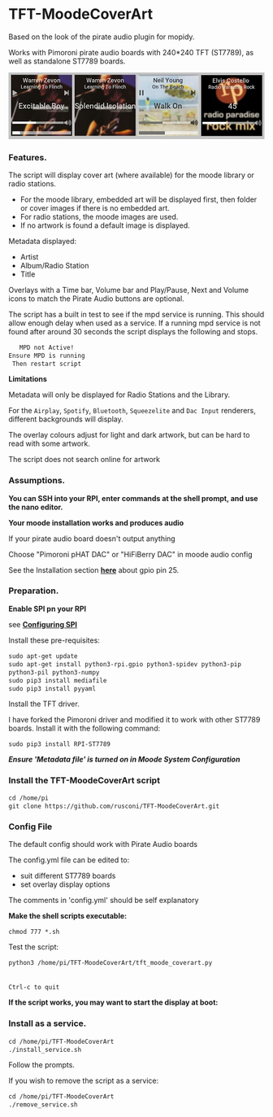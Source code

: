 # TFT-MoodeCoverArt

Based on the look of the pirate audio plugin for mopidy.

Works with Pimoroni pirate audio boards with 240*240 TFT (ST7789), as well as standalone ST7789 boards.

![Sample Image](/pics/display.jpg)

### Features.

The script will display cover art (where available) for the moode library or radio stations.

* For the moode library, embedded art will be displayed first, then folder or cover images if there is no embedded art.
* For radio stations, the moode images are used.
* If no artwork is found a default image is displayed.

Metadata displayed:
* Artist
* Album/Radio Station
* Title

Overlays with a Time bar, Volume bar and Play/Pause, Next and Volume icons to match the Pirate Audio buttons are optional.

The script has a built in test to see if the mpd service is running. This should allow enough delay when 
used as a service. If a running mpd service is not found after around 30 seconds the script displays the following and stops.

```
   MPD not Active!
Ensure MPD is running
 Then restart script
```

**Limitations**

Metadata will only be displayed for Radio Stations and the Library.

For the `Airplay`, `Spotify`, `Bluetooth`, `Squeezelite` and `Dac Input` renderers, different backgrounds will display.

The overlay colours adjust for light and dark artwork, but can be hard to read with some artwork.

The script does not search online for artwork

### Assumptions.

**You can SSH into your RPI, enter commands at the shell prompt, and use the nano editor.**

**Your moode installation works and produces audio**

If your pirate audio board doesn't output anything

Choose "Pimoroni pHAT DAC" or "HiFiBerry DAC" in moode audio config

See the Installation section [**here**](https://github.com/pimoroni/pirate-audio) about gpio pin 25. 


### Preparation.

**Enable SPI pn your RPI**

see [**Configuring SPI**](https://learn.adafruit.com/adafruits-raspberry-pi-lesson-4-gpio-setup/configuring-spi)

Install these pre-requisites:
```
sudo apt-get update
sudo apt-get install python3-rpi.gpio python3-spidev python3-pip python3-pil python3-numpy
sudo pip3 install mediafile
sudo pip3 install pyyaml
```
Install the TFT driver.

I have forked the Pimoroni driver and modified it to work with other ST7789 boards. Install it with the following command:

```
sudo pip3 install RPI-ST7789
```

***Ensure 'Metadata file' is turned on in Moode System Configuration***

### Install the TFT-MoodeCoverArt script

```
cd /home/pi
git clone https://github.com/rusconi/TFT-MoodeCoverArt.git
```

### Config File

The default config should work with Pirate Audio boards

The config.yml file can be edited to:

* suit different ST7789 boards
* set overlay display options

The comments in 'config.yml' should be self explanatory


**Make the shell scripts executable:**

```
chmod 777 *.sh
```

Test the script:

```
python3 /home/pi/TFT-MoodeCoverArt/tft_moode_coverart.py


Ctrl-c to quit
```

**If the script works, you may want to start the display at boot:**

### Install as a service.

```
cd /home/pi/TFT-MoodeCoverArt
./install_service.sh
```

Follow the prompts.

If you wish to remove the script as a service:

```
cd /home/pi/TFT-MoodeCoverArt
./remove_service.sh
```

